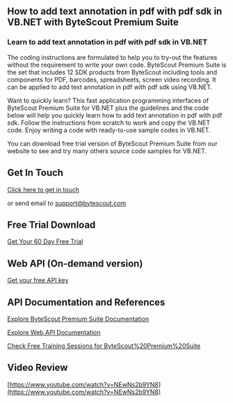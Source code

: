 ## How to add text annotation in pdf with pdf sdk in VB.NET with ByteScout Premium Suite

### Learn to add text annotation in pdf with pdf sdk in VB.NET

The coding instructions are formulated to help you to try-out the features without the requirement to write your own code. ByteScout Premium Suite is the set that includes 12 SDK products from ByteScout including tools and components for PDF, barcodes, spreadsheets, screen video recording. It can be applied to add text annotation in pdf with pdf sdk using VB.NET.

Want to quickly learn? This fast application programming interfaces of ByteScout Premium Suite for VB.NET plus the guidelines and the code below will help you quickly learn how to add text annotation in pdf with pdf sdk. Follow the instructions from scratch to work and copy the VB.NET code. Enjoy writing a code with ready-to-use sample codes in VB.NET.

You can download free trial version of ByteScout Premium Suite from our website to see and try many others source code samples for VB.NET.

## Get In Touch

[Click here to get in touch](https://bytescout.zendesk.com/hc/en-us/requests/new?subject=ByteScout%20Premium%20Suite%20Question)

or send email to [support@bytescout.com](mailto:support@bytescout.com?subject=ByteScout%20Premium%20Suite%20Question) 

## Free Trial Download

[Get Your 60 Day Free Trial](https://bytescout.com/download/web-installer?utm_source=github-readme)

## Web API (On-demand version)

[Get your free API key](https://pdf.co/documentation/api?utm_source=github-readme)

## API Documentation and References

[Explore ByteScout Premium Suite Documentation](https://bytescout.com/documentation/index.html?utm_source=github-readme)

[Explore Web API Documentation](https://pdf.co/documentation/api?utm_source=github-readme)

[Check Free Training Sessions for ByteScout%20Premium%20Suite](https://academy.bytescout.com/)

## Video Review

[https://www.youtube.com/watch?v=NEwNs2b9YN8](https://www.youtube.com/watch?v=NEwNs2b9YN8)